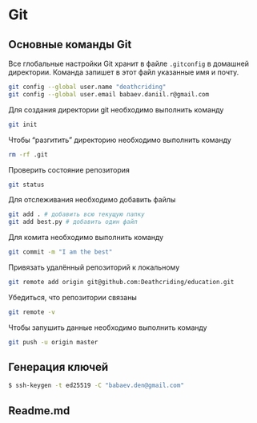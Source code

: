 # Git

## Основные команды Git

Все глобальные настройки Git хранит в файле `.gitconfig` в домашней директории. Команда запишет в этот файл указанные имя и почту. 

```bash
git config --global user.name "deathcriding" 
git config --global user.email babaev.daniil.r@gmail.com
```

Для создания директории git необходимо выполнить команду

```bash
git init
```

Чтобы “разгитить” директорию необходимо выполнить команду

```bash
rm -rf .git
```

Проверить состояние репозитория 

```bash
git status
```

Для отслеживания необходимо добавить файлы

```bash
git add . # добавить всю текущую папку
git add best.py # добавить один файл
```

Для комита необходимо выполнить команду 

```bash
git commit -m "I am the best"
```

Привязать удалённый репозиторий к локальному

```bash
git remote add origin git@github.com:Deathcriding/education.git
```

Убедиться, что репозитории связаны

```bash
git remote -v
```

Чтобы запушить данные необходимо выполнить команду

```bash
git push -u origin master
```

## Генерация ключей

```bash
$ ssh-keygen -t ed25519 -C "babaev.den@gmail.com"
```

## Readme.md
